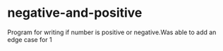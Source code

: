# negative-and-positive
Program for writing if number is positive or negative.Was able to add an edge case for 1
